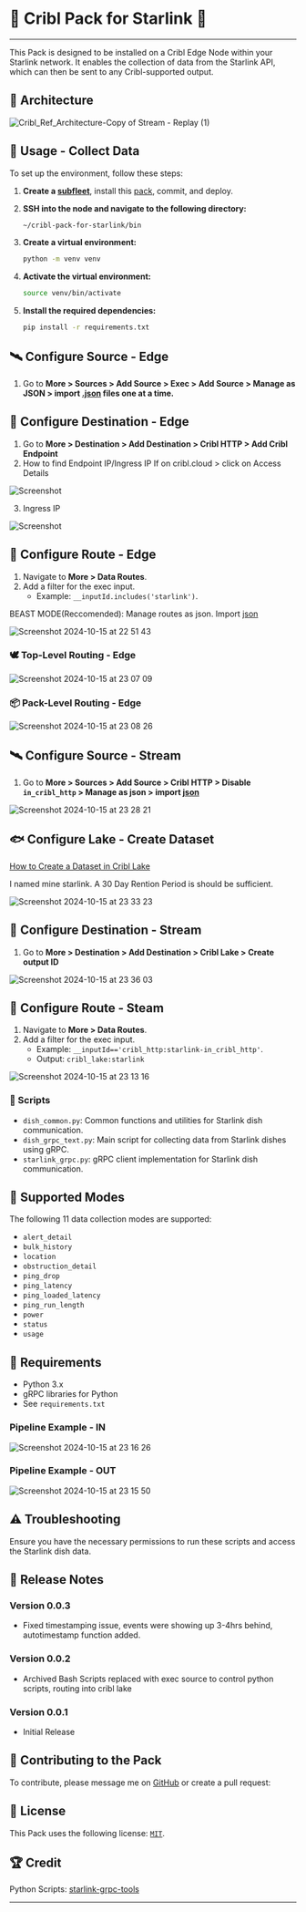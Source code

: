 # 🛜 Cribl Pack for Starlink 🚀
----
This Pack is designed to be installed on a Cribl Edge Node within your Starlink network. It enables the collection of data from the Starlink API, which can then be sent to any Cribl-supported output.

## 🔭 Architecture 

![Cribl_Ref_Architecture-Copy of Stream - Replay (1)](https://github.com/user-attachments/assets/14531803-c7ea-4533-b684-68072fdaca29)

## 📡 Usage - Collect Data

To set up the environment, follow these steps:
1. **Create a [subfleet](https://docs.cribl.io/edge/fleets/)**, install this [pack](https://docs.cribl.io/stream/packs/#import), commit, and deploy.

2. **SSH into the node and navigate to the following directory:**
   ```bash
   ~/cribl-pack-for-starlink/bin
   ```
3. **Create a virtual environment:**
   ```bash
   python -m venv venv
   ```
4. **Activate the virtual environment:**
   ```bash
   source venv/bin/activate
   ```
5. **Install the required dependencies:**
   ```bash
   pip install -r requirements.txt
   ```
## 🛰️ Configure Source - Edge

1. Go to **More > Sources > Add Source > Exec > Add Source > Manage as JSON > import [.json](https://github.com/PySecNinja/cribl-pack-for-starlink/tree/main/bin/inputs) files one at a time.**

## 📍 Configure Destination - Edge

1. Go to **More > Destination > Add Destination > Cribl HTTP > Add Cribl Endpoint**
2. How to find Endpoint IP/Ingress IP If on cribl.cloud > click on Access Details
   
![Screenshot](https://github.com/user-attachments/assets/ef402603-54b9-4447-a317-bb3ac5c341d8)

3. Ingress IP 

![Screenshot](https://github.com/user-attachments/assets/1683a9bf-2f6c-42d5-bead-1e03d858efc3)

## 🔀 Configure Route - Edge

1. Navigate to **More > Data Routes**.
2. Add a filter for the exec input.
   - Example: `__inputId.includes('starlink')`.

BEAST MODE(Reccomended): Manage routes as json. Import [json](https://github.com/PySecNinja/cribl-pack-for-starlink/blob/main/default/routes.yml)

![Screenshot 2024-10-15 at 22 51 43](https://github.com/user-attachments/assets/c352c296-ec96-46a1-af50-cfc757d40f09)

### 🕊️ Top-Level Routing - Edge

![Screenshot 2024-10-15 at 23 07 09](https://github.com/user-attachments/assets/721b03ae-dfd4-498b-a121-1de96bcd204d)

### 📦 Pack-Level Routing - Edge

![Screenshot 2024-10-15 at 23 08 26](https://github.com/user-attachments/assets/f37ceb05-0c8b-4869-974a-dfd48775e23f)

## 🛰️ Configure Source - Stream

1. Go to **More > Sources > Add Source > Cribl HTTP > Disable ```in_cribl_http``` > Manage as json > import [json](https://github.com/PySecNinja/cribl-pack-for-starlink/blob/main/bin/inputs/starlink-in_cribl_http.json)**

![Screenshot 2024-10-15 at 23 28 21](https://github.com/user-attachments/assets/afd4ed00-a5b1-4bd4-b3aa-7396c0427bb7)

## 🐟 Configure Lake - Create Dataset 
[How to Create a Dataset in Cribl Lake](https://docs.cribl.io/lake/managing-datasets/#create-a-new-dataset)

I named mine starlink. A 30 Day Rention Period is should be sufficient.

![Screenshot 2024-10-15 at 23 33 23](https://github.com/user-attachments/assets/a7f9bece-c806-473d-9839-8e3b3d1f35b3)

## 📍 Configure Destination - Stream
1. Go to **More > Destination > Add Destination > Cribl Lake > Create output ID**

![Screenshot 2024-10-15 at 23 36 03](https://github.com/user-attachments/assets/9be9e19c-65b5-4f30-8f39-50a3c7b9e900)

## 🔀 Configure Route - Steam

1. Navigate to **More > Data Routes**.
2. Add a filter for the exec input.
   - Example: `__inputId=='cribl_http:starlink-in_cribl_http'`.
   - Output: ```cribl_lake:starlink```

![Screenshot 2024-10-15 at 23 13 16](https://github.com/user-attachments/assets/df684e37-5f8b-4c6c-bdbe-d029d3f1f5c7)


### 📝 Scripts

- `dish_common.py`: Common functions and utilities for Starlink dish communication.
- `dish_grpc_text.py`: Main script for collecting data from Starlink dishes using gRPC.
- `starlink_grpc.py`: gRPC client implementation for Starlink dish communication.

## 🚦 Supported Modes

The following 11 data collection modes are supported:

- `alert_detail`
- `bulk_history`
- `location`
- `obstruction_detail`
- `ping_drop`
- `ping_latency`
- `ping_loaded_latency`
- `ping_run_length`
- `power`
- `status`
- `usage`

## 🔧 Requirements

- Python 3.x
- gRPC libraries for Python
- See `requirements.txt`

### Pipeline Example - IN

![Screenshot 2024-10-15 at 23 16 26](https://github.com/user-attachments/assets/daa2fe62-1b9b-4677-bde9-8eb9d0aecec3)

### Pipeline Example - OUT

![Screenshot 2024-10-15 at 23 15 50](https://github.com/user-attachments/assets/ee1504da-73da-41af-82ad-64fd275cc2f9)

## ⚠️ Troubleshooting

Ensure you have the necessary permissions to run these scripts and access the Starlink dish data.

## 📝 Release Notes

### Version 0.0.3

- Fixed timestamping issue, events were showing up 3-4hrs behind, autotimestamp function added.

### Version 0.0.2

- Archived Bash Scripts replaced with exec source to control python scripts, routing into cribl lake
   
### Version 0.0.1

- Initial Release

## 🤝 Contributing to the Pack

To contribute, please message me on [GitHub](https://github.com/PySecNinja) or create a pull request:

## 📜 License

This Pack uses the following license: [`MIT`](https://opensource.org/licenses/MIT).

## 🏆 Credit

Python Scripts: [starlink-grpc-tools](https://github.com/sparky8512/starlink-grpc-tools)

---
